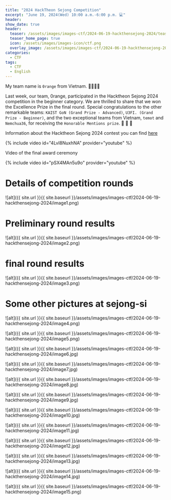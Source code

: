 ```yaml
---
title: "2024 HackTheon Sejong Competition"
excerpt: "June 19, 2024(Wed) 10:00 a.m.-6:00 p.m. 💻"
header:
show_date: true
header:
  teaser: /assets/images/images-ctf/2024-06-19-hackthensejong-2024/teaser.png
  teaser_home_page: true
  icon: /assets/images/images-icon/ctf.png
  overlay_image: /assets/images/images-ctf/2024-06-19-hackthensejong-2024/background.png
categories:
  - CTF
tags:
  - CTF
  - English
---
```


My team name is `0range` from Vietnam. 🐻🐥🐰🎶

Last week, our team, 0range, participated in the Hacktheon Sejong 2024 competition in the beginner category. We are thrilled to share that we won the Excellence Prize in the final round. Special congratulations to the other remarkable teams: `KAIST GoN (Grand Prize - Advanced)`, `U3FI. (Grand Prize - Beginner)`, and the two exceptional teams from Vietnam, `temot` and `Nemchua36`, for receiving the `Honorable Mentions prize`. 💖 💖 💖

Information about the Hacktheon Sejong 2024 contest you can find [here](https://hacktheon.org/)

{% include video id="4LvI8NuxhNA" provider="youtube" %}

Video of the final award ceremony

{% include video id="pSX4MAn5u9o" provider="youtube" %}

# Details of competition rounds

![alt]({{ site.url }}{{ site.baseurl }}/assets/images/images-ctf/2024-06-19-hackthensejong-2024/image1.png)

# Preliminary round results

![alt]({{ site.url }}{{ site.baseurl }}/assets/images/images-ctf/2024-06-19-hackthensejong-2024/image2.png)

# final round results

![alt]({{ site.url }}{{ site.baseurl }}/assets/images/images-ctf/2024-06-19-hackthensejong-2024/image3.png)

# Some other pictures at sejong-si

![alt]({{ site.url }}{{ site.baseurl }}/assets/images/images-ctf/2024-06-19-hackthensejong-2024/image4.png)

![alt]({{ site.url }}{{ site.baseurl }}/assets/images/images-ctf/2024-06-19-hackthensejong-2024/image5.png)

![alt]({{ site.url }}{{ site.baseurl }}/assets/images/images-ctf/2024-06-19-hackthensejong-2024/image6.jpg)

![alt]({{ site.url }}{{ site.baseurl }}/assets/images/images-ctf/2024-06-19-hackthensejong-2024/image7.jpg)

![alt]({{ site.url }}{{ site.baseurl }}/assets/images/images-ctf/2024-06-19-hackthensejong-2024/image8.jpg)

![alt]({{ site.url }}{{ site.baseurl }}/assets/images/images-ctf/2024-06-19-hackthensejong-2024/image9.jpg)

![alt]({{ site.url }}{{ site.baseurl }}/assets/images/images-ctf/2024-06-19-hackthensejong-2024/image10.jpg)

![alt]({{ site.url }}{{ site.baseurl }}/assets/images/images-ctf/2024-06-19-hackthensejong-2024/image11.jpg)

![alt]({{ site.url }}{{ site.baseurl }}/assets/images/images-ctf/2024-06-19-hackthensejong-2024/image12.jpg)

![alt]({{ site.url }}{{ site.baseurl }}/assets/images/images-ctf/2024-06-19-hackthensejong-2024/image13.jpg)

![alt]({{ site.url }}{{ site.baseurl }}/assets/images/images-ctf/2024-06-19-hackthensejong-2024/image14.jpg)

![alt]({{ site.url }}{{ site.baseurl }}/assets/images/images-ctf/2024-06-19-hackthensejong-2024/image15.png)